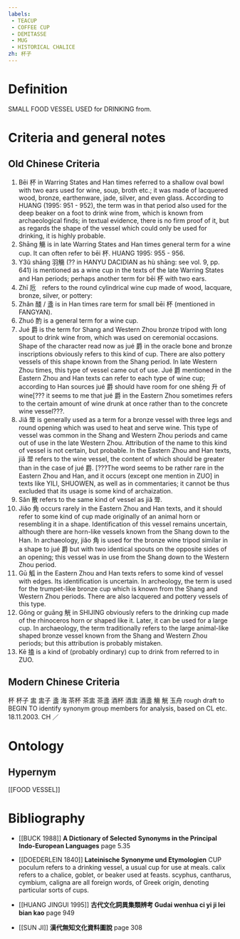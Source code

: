 ```yaml
---
labels: 
 - TEACUP
 - COFFEE CUP
 - DEMITASSE
 - MUG
 - HISTORICAL CHALICE
zh: 杯子
---
```


# Definition
SMALL FOOD VESSEL USED for DRINKING from.
# Criteria and general notes
## Old Chinese Criteria
1. Bēi 杯 in Warring States and Han times referred to a shallow oval bowl with two ears used for wine, soup, broth etc.; it was made of lacquered wood, bronze, earthenware, jade, silver, and even glass. According to HUANG (1995: 951 - 952), the term was in that period also used for the deep beaker on a foot to drink wine from, which is known from archaeological finds; in textual evidence, there is no firm proof of it, but as regards the shape of the vessel which could only be used for drinking, it is highly probable.
2. Shāng 觴 is in late Warring States and Han times general term for a wine cup. It can often refer to bēi 杯. HUANG 1995: 955 - 956.
3. Y3ǔ shāng 羽觴 (?? in HANYU DACIDIAN as hù shāng: see vol. 9, pp. 641) is mentioned as a wine cup in the texts of the late Warring States and Han periods; perhaps another term for bēi 杯 with two ears.
4. Zhī 卮　refers to the round cylindrical wine cup made of wood, lacquare, bronze, silver, or pottery:
5. Zhǎn 醆 / 盞 is in Han times rare term for small bēi 杯 (mentioned in FANGYAN).
6. Zhuó 酌 is a general term for a wine cup.
7. Jué 爵 is the term for Shang and Western Zhou bronze tripod with long spout to drink wine from, which was used on ceremonial occasions. Shape of the character read now as jué 爵 in the oracle bone and bronze inscriptions obviously refers to this kind of cup. There are also pottery vessels of this shape known from the Shang period. In late Western Zhou times, this type of vessel came out of use. Jué 爵 mentioned in the Eastern Zhou and Han texts can refer to each type of wine cup; according to Han sources jué 爵 should have room for one shēng 升 of wine[??? it seems to me that jué 爵 in the Eastern Zhou sometimes refers to the certain amount of wine drunk at once rather than to the concrete wine vessel???.
8. Jiǎ 斝 is generally used as a term for a bronze vessel with three legs and round opening which was used to heat and serve wine. This type of vessel was common in the Shang and Western Zhou periods and came out of use in the late Western Zhou. Attribution of the name to this kind of vessel is not certain, but probable. In the Eastern Zhou and Han texts, jiǎ 斝 refers to the wine vessel, the content of which should be greater than in the case of jué 爵. [???The word seems to be rather rare in the Eastern Zhou and Han, and it occurs (except one mention in ZUO] in texts like YILI, SHUOWEN, as well as in commentaries; it cannot be thus excluded that its usage is some kind of archaization.
9. Sǎn 散 refers to the same kind of vessel as jiǎ 斝.
10. Jiǎo 角 occurs rarely in the Eastern Zhou and Han texts, and it should refer to some kind of cup made originally of an animal horn or resembling it in a shape. Identification of this vessel remains uncertain, although there are horn-like vessels known from the Shang down to the Han. In archaeology, jiǎo 角 is used for the bronze wine tripod similar in a shape to jué 爵 but with two identical spouts on the opposite sides of an opening; this vessel was in use from the Shang down to the Western Zhou period.
11. Gū 觚 in the Eastern Zhou and Han texts refers to some kind of vessel with edges. Its identification is uncertain. In archeology, the term is used for the trumpet-like bronze cup which is known from the Shang and Western Zhou periods. There are also lacquered and pottery vessels of this type.
12. Gōng or guāng 觥 in SHIJING obviously refers to the drinking cup made of the rhinoceros horn or shaped like it. Later, it can be used for a large cup. In archaeology, the term traditionally refers to the large animal-like shaped bronze vessel known from the Shang and Western Zhou periods; but this attribution is probably mistaken.
13. Kē 搕 is a kind of (probably ordinary) cup to drink from referred to in ZUO.
## Modern Chinese Criteria
杯
杯子
盅
盅子
盞
海
茶杯
茶盅
茶盞
酒杯
酒盅
酒盞
觴
觥
玉舟
rough draft to BEGIN TO identify synonym group members for analysis, based on CL etc. 18.11.2003. CH ／
# Ontology

## Hypernym
[[FOOD VESSEL]]
# Bibliography
- [[BUCK 1988]]
**A Dictionary of Selected Synonyms in the Principal Indo-European Languages** page 5.35

- [[DOEDERLEIN 1840]]
**Lateinische Synonyme und Etymologien** 
CUP
poculum refers to a drinking vessel, a usual cup for use at meals.
calix refers to a chalice, goblet, or beaker used at feasts.
scyphus, cantharus, cymbium, caligna are all foreign words, of Greek origin, denoting particular sorts of cups.
- [[HUANG JINGUI 1995]]
**古代文化詞異集類辨考 Gudai wenhua ci yi ji lei bian kao** page 949

- [[SUN JI]]
**漢代無知文化資料圖說** page 308
